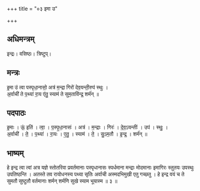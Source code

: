 +++
title = "०३ इमा उ"

+++
## अधिमन्त्रम्
इन्द्रः। वसिष्ठः। त्रिष्टुप्।

## मन्त्रः
इ॒मा उ॑ त्वा पस्पृधा॒नासो॒ अत्र॑ म॒न्द्रा गिरो॑ देव॒यन्ती॒रुप॑ स्थुः ।  
अ॒र्वाची॑ ते प॒थ्या॑ रा॒य ए॑तु॒ स्याम॑ ते सुम॒तावि॑न्द्र॒ शर्म॑न् ॥

## पदपाठः
इ॒माः । ऊं॒ इति॑ । त्वा॒ । प॒स्पृ॒धा॒नासः॑ । अत्र॑ । म॒न्द्राः । गिरः॑ । दे॒व॒ऽयन्तीः॑ । उप॑ । स्थुः॒ ।  
अ॒र्वाची॑ । ते॒ । प॒थ्या॑ । रा॒यः । ए॒तु॒ । स्याम॑ । ते॒ । सु॒ऽम॒तौ । इ॒न्द्र॒ । शर्म॑न् ॥

## भाष्यम्
हे इन्द्र त्वा त्वां अत्र यज्ञे स्तोतरिवा प्रवर्तमानाः पस्पृधानासः स्पर्धमाना मन्द्राः मोदमानाः इमागिरः स्तुतयः उपस्थुः उपतिष्ठन्ति । अतस्ते तव रायोधनस्य पथ्या सृतिः अर्वाची अस्मदभिमुखी एतु गच्छतु । हे इन्द्र वयं च ते सुमतौ सुष्टुतौ वर्तमानाः शर्मन् शर्मणि सुखे स्याम भूयास्म ॥ ३ ॥